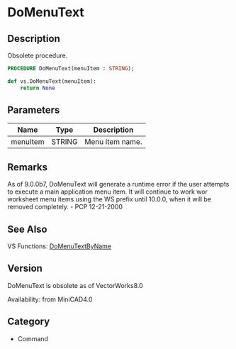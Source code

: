 # DoMenuText

## Description
Obsolete procedure.

```pascal
PROCEDURE DoMenuText(menuItem : STRING);
```

```python
def vs.DoMenuText(menuItem):
    return None
```

## Parameters
|Name|Type|Description|
|---|---|---|
|menuItem|STRING|Menu item name.|

## Remarks
As of 9.0.0b7, DoMenuText will generate a runtime error if the user attempts to execute a main application menu item. It will continue to work wor worksheet menu items using the WS prefix until 10.0.0, when it will be removed completely. - PCP 12-21-2000

## See Also
VS Functions:
[DoMenuTextByName](DoMenuTextByName.md)

## Version
DoMenuText is obsolete as of VectorWorks8.0<P>


Availability: from MiniCAD4.0

## Category
* Command

